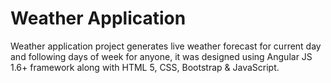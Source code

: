 # Weather Application
Weather application project generates live weather forecast for current day and following days of week for anyone, it was designed using Angular JS 1.6+ framework along with HTML 5, CSS, Bootstrap &amp; JavaScript.

